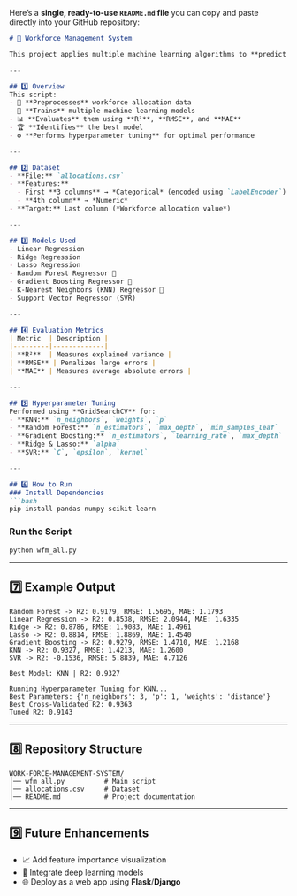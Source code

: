 Here’s a **single, ready-to-use `README.md` file** you can copy and paste directly into your GitHub repository:

````markdown
# 🚀 Workforce Management System

This project applies multiple machine learning algorithms to **predict workforce allocation** and selects the **best-performing model** through evaluation and hyperparameter tuning.

---

## 1️⃣ Overview
This script:
- 🔄 **Preprocesses** workforce allocation data
- 🤖 **Trains** multiple machine learning models
- 📊 **Evaluates** them using **R²**, **RMSE**, and **MAE**
- 🏆 **Identifies** the best model
- ⚙️ **Performs hyperparameter tuning** for optimal performance

---

## 2️⃣ Dataset
- **File:** `allocations.csv`
- **Features:**
  - First **3 columns** → *Categorical* (encoded using `LabelEncoder`)
  - **4th column** → *Numeric*
- **Target:** Last column (*Workforce allocation value*)

---

## 3️⃣ Models Used
- Linear Regression
- Ridge Regression
- Lasso Regression
- Random Forest Regressor 🌲
- Gradient Boosting Regressor 🌟
- K-Nearest Neighbors (KNN) Regressor 👥
- Support Vector Regressor (SVR)

---

## 4️⃣ Evaluation Metrics
| Metric  | Description |
|---------|-------------|
| **R²**  | Measures explained variance |
| **RMSE** | Penalizes large errors |
| **MAE** | Measures average absolute errors |

---

## 5️⃣ Hyperparameter Tuning
Performed using **GridSearchCV** for:
- **KNN:** `n_neighbors`, `weights`, `p`
- **Random Forest:** `n_estimators`, `max_depth`, `min_samples_leaf`
- **Gradient Boosting:** `n_estimators`, `learning_rate`, `max_depth`
- **Ridge & Lasso:** `alpha`
- **SVR:** `C`, `epsilon`, `kernel`

---

## 6️⃣ How to Run
### Install Dependencies
```bash
pip install pandas numpy scikit-learn
````

### Run the Script

```bash
python wfm_all.py
```

---

## 7️⃣ Example Output

```
Random Forest -> R2: 0.9179, RMSE: 1.5695, MAE: 1.1793
Linear Regression -> R2: 0.8538, RMSE: 2.0944, MAE: 1.6335
Ridge -> R2: 0.8786, RMSE: 1.9083, MAE: 1.4961
Lasso -> R2: 0.8814, RMSE: 1.8869, MAE: 1.4540
Gradient Boosting -> R2: 0.9279, RMSE: 1.4710, MAE: 1.2168
KNN -> R2: 0.9327, RMSE: 1.4213, MAE: 1.2600
SVR -> R2: -0.1536, RMSE: 5.8839, MAE: 4.7126

Best Model: KNN | R2: 0.9327

Running Hyperparameter Tuning for KNN...
Best Parameters: {'n_neighbors': 3, 'p': 1, 'weights': 'distance'}
Best Cross-Validated R2: 0.9363
Tuned R2: 0.9143
```

---

## 8️⃣ Repository Structure

```
WORK-FORCE-MANAGEMENT-SYSTEM/
│── wfm_all.py          # Main script
│── allocations.csv     # Dataset
│── README.md           # Project documentation
```

---

## 9️⃣ Future Enhancements

* 📈 Add feature importance visualization
* 🤖 Integrate deep learning models
* 🌐 Deploy as a web app using **Flask**/**Django**

```

